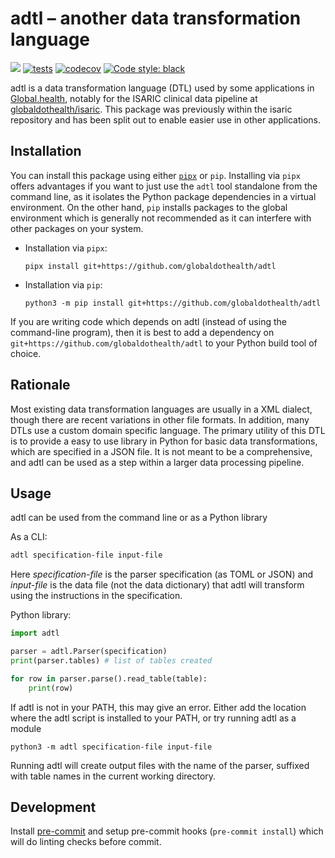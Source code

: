 # adtl – another data transformation language

[![](https://img.shields.io/badge/python-3.8+-blue.svg)](https://www.python.org/downloads/)
[![tests](https://github.com/globaldothealth/adtl/actions/workflows/tests.yml/badge.svg)](https://github.com/globaldothealth/adtl/actions/workflows/tests.yml)
[![codecov](https://codecov.io/gh/globaldothealth/adtl/branch/main/graph/badge.svg?token=QTD7HRR3TO)](https://codecov.io/gh/globaldothealth/adtl)
[![Code style: black](https://img.shields.io/badge/code%20style-black-000000.svg)](https://github.com/psf/black)


adtl is a data transformation language (DTL) used by some applications in
[Global.health](https://global.health), notably for the ISARIC clinical data pipeline at
[globaldothealth/isaric](https://github.com/globaldothealth/isaric). This package
was previously within the isaric repository and has been split out to enable
easier use in other applications.

## Installation

You can install this package using either [`pipx`](https://pypa.github.io/pipx/)
or `pip`. Installing via `pipx` offers advantages if you want to just use the
`adtl` tool standalone from the command line, as it isolates the Python
package dependencies in a virtual environment. On the other hand, `pip` installs
packages to the global environment which is generally not recommended as it
can interfere with other packages on your system.

* Installation via `pipx`:

  ```shell
  pipx install git+https://github.com/globaldothealth/adtl
  ```

* Installation via `pip`:

  ```shell
  python3 -m pip install git+https://github.com/globaldothealth/adtl
  ```

If you are writing code which depends on adtl (instead of using
the command-line program), then it is best to add a dependency on
`git+https://github.com/globaldothealth/adtl` to your Python build tool of
choice.

## Rationale

Most existing data transformation languages are usually in a XML dialect, though
there are recent variations in other file formats. In addition, many DTLs use a
custom domain specific language. The primary utility of this DTL is to provide a
easy to use library in Python for basic data transformations, which are
specified in a JSON file. It is not meant to be a comprehensive, and adtl can
be used as a step within a larger data processing pipeline.

## Usage

adtl can be used from the command line or as a Python library

As a CLI:
```bash
adtl specification-file input-file
```

Here *specification-file* is the parser specification (as TOML or JSON)
and *input-file* is the data file (not the data dictionary) that adtl
will transform using the instructions in the specification.

Python library:
```python
import adtl

parser = adtl.Parser(specification)
print(parser.tables) # list of tables created

for row in parser.parse().read_table(table):
    print(row)
```

If adtl is not in your PATH, this may give an error. Either add the location
where the adtl script is installed to your PATH, or try running adtl as a module

```shell
python3 -m adtl specification-file input-file
```

Running adtl will create output files with the name of the parser, suffixed with
table names in the current working directory.

## Development

Install [pre-commit](https://pre-commit.com) and setup pre-commit hooks (`pre-commit install`) which will do linting checks before commit.
